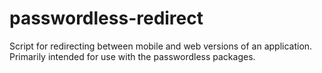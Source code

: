 # passwordless-redirect
Script for redirecting between mobile and web versions of an application.  Primarily intended for use with the passwordless packages.
